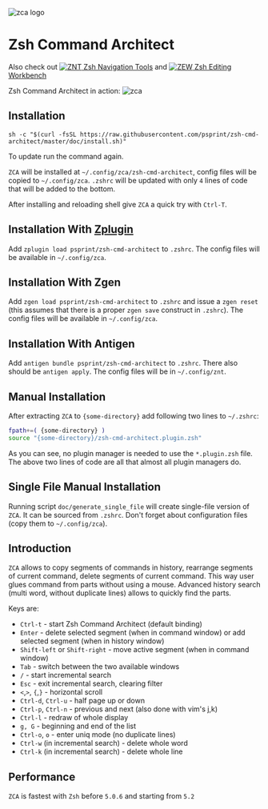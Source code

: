 ![zca logo](http://imageshack.com/a/img911/7375/ZWHW5Y.png)

# Zsh Command Architect

Also check out [![ZNT](http://imageshack.com/a/img910/3618/oDHnuR.png) Zsh Navigation Tools](https://github.com/psprint/zsh-navigation-tools)
and [![ZEW](http://imageshack.com/a/img908/3869/Vsd2c6.png) Zsh Editing Workbench](https://github.com/psprint/zsh-editing-workbench)

Zsh Command Architect in action:
![zca](http://imageshack.com/a/img905/3617/grLOeP.gif)

## Installation

```
sh -c "$(curl -fsSL https://raw.githubusercontent.com/psprint/zsh-cmd-architect/master/doc/install.sh)"
```

To update run the command again.

`ZCA` will be installed at `~/.config/zca/zsh-cmd-architect`, config files will be copied to `~/.config/zca`. `.zshrc`
will be updated with only `4` lines of code that will be added to the bottom.

After installing and reloading shell give `ZCA` a quick try with `Ctrl-T`.

## Installation With [Zplugin](https://github.com/psprint/zplugin)

Add `zplugin load psprint/zsh-cmd-architect` to `.zshrc`. The config files will be available in `~/.config/zca`.

## Installation With Zgen

Add `zgen load psprint/zsh-cmd-architect` to `.zshrc` and issue a `zgen reset` (this assumes that there is a proper `zgen save` construct in `.zshrc`).
The config files will be available in `~/.config/zca`.

## Installation With Antigen
Add `antigen bundle psprint/zsh-cmd-architect` to `.zshrc`. There also
should be `antigen apply`. The config files will be in `~/.config/znt`.

## Manual Installation

After extracting `ZCA` to `{some-directory}` add following two lines to `~/.zshrc`:

```zsh
fpath+=( {some-directory} )
source "{some-directory}/zsh-cmd-architect.plugin.zsh"
```

As you can see, no plugin manager is needed to use the `*.plugin.zsh`
file. The above two lines of code are all that almost all plugin
managers do.

## Single File Manual Installation

Running script `doc/generate_single_file` will create single-file version of `ZCA`.
It can be sourced from `.zshrc`. Don't forget about configuration files (copy them to `~/.config/zca`).

## Introduction

`ZCA` allows to copy segments of commands in history, rearrange segments of current command,
delete segments of current command. This way user glues command from parts without using
a mouse. Advanced history search (multi word, without duplicate lines) allows to quickly find
the parts.

Keys are:
- `Ctrl-t` - start Zsh Command Architect (default binding)
- `Enter` - delete selected segment (when in command window) or add selected segment (when in history window)
- `Shift-left` or `Shift-right` - move active segment (when in command window)
- `Tab` - switch between the two available windows
- `/` - start incremental search
- `Esc` - exit incremental search, clearing filter
- `<`,`>`, `{`,`}` - horizontal scroll
- `Ctrl-d`, `Ctrl-u` - half page up or down
- `Ctrl-p`, `Ctrl-n` - previous and next (also done with vim's j,k)
- `Ctrl-l` - redraw of whole display
- `g, G` - beginning and end of the list
- `Ctrl-o`, `o` - enter uniq mode (no duplicate lines)
- `Ctrl-w` (in incremental search) - delete whole word
- `Ctrl-k` (in incremental search) - delete whole line

## Performance

`ZCA` is fastest with `Zsh` before `5.0.6` and starting from `5.2`
